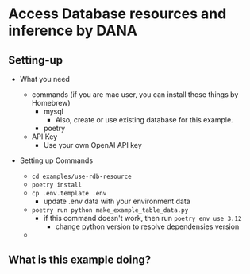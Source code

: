 # Access Database resources and inference by DANA

## Setting-up
- What you need
  - commands (if you are mac user, you can install those things by Homebrew)
    - mysql
        - Also, create or use existing database for this example.
    - poetry
  - API Key
    - Use your own OpenAI API key

- Setting up Commands
  - `cd examples/use-rdb-resource`
  - `poetry install`
  - `cp .env.template .env`
    - update .env data with your environment data
  - `poetry run python make_example_table_data.py`
    - if this command doesn't work, then run `poetry env use 3.12`
      - change python version to resolve dependensies version
  - 
  

## What is this example doing?


